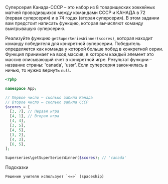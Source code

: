 Суперсерия Канада-СССР – это набор из 8 товарищеских хоккейных матчей проводившихся между командами СССР и КАНАДА в 72 (первая суперсерия) и в 74 годах (вторая суперсерия). В этом задании вам предстоит написать функцию, которая вычисляют команду выигрывашую суперсерию.

Реализуйте функцию `getSuperSeriesWinner(scores)`, которая находит команду победителя для конкретной суперсерии. Победитель определяется как команда у которой больше побед в конкретной серии. Функция принимает на вход массив, в котором каждый элемент это массив описывающий счет в конкретной игре. Результат функции – название страны: 'canada', 'ussr'. Если суперсерия закончилась в ничью, то нужно вернуть `null`.

```php
<?php

namespace App;

// Первое число – сколько забила Канада
// Второе число – сколько забила СССР
$scores = [
  [3, 7], // Первая игра
  [4, 1], // Вторая игра
  [4, 4],
  [3, 5],
  [4, 5],
  [3, 2],
  [4, 3],
  [6, 5],
];

Superseries\getSuperSeriesWinner($scores); // 'canada'
```

Подсказки

    Решение учителя использует `<=>` (spaceship)
